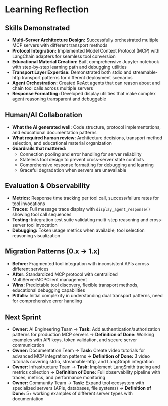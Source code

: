 # Learning Reflection

## Skills Demonstrated
- **Multi-Server Architecture Design:** Successfully orchestrated multiple MCP servers with different transport methods
- **Protocol Integration:** Implemented Model Context Protocol (MCP) with LangChain adapters for seamless tool conversion
- **Educational Material Creation:** Built comprehensive Jupyter notebook with step-by-step learning path and debugging utilities
- **Transport Layer Expertise:** Demonstrated both stdio and streamable-http transport patterns for different deployment scenarios
- **Agent Orchestration:** Created ReAct agents that can reason about and chain tool calls across multiple servers
- **Response Formatting:** Developed display utilities that make complex agent reasoning transparent and debuggable

## Human/AI Collaboration
- **What the AI generated well:** Code structure, protocol implementations, and educational documentation patterns
- **What required human review:** Architecture decisions, transport method selection, and educational material organization
- **Guardrails that mattered:** 
  - Connection pooling and error handling for server reliability
  - Stateless tool design to prevent cross-server state conflicts
  - Comprehensive response formatting for debugging and learning
  - Graceful degradation when servers are unavailable

## Evaluation & Observability
- **Metrics:** Response time tracking per tool call, success/failure rates for tool invocations
- **Traces:** Full message trace display with `display_agent_response()` showing tool call sequences
- **Testing:** Integration test suite validating multi-step reasoning and cross-server tool invocation
- **Debugging:** Token usage metrics when available, tool selection reasoning visualization

## Migration Patterns (0.x → 1.x)
- **Before:** Fragmented tool integration with inconsistent APIs across different services
- **After:** Standardized MCP protocol with centralized MultiServerMCPClient management
- **Wins:** Predictable tool discovery, flexible transport methods, educational debugging capabilities
- **Pitfalls:** Initial complexity in understanding dual transport patterns, need for comprehensive error handling

## Next Sprint
- **Owner:** AI Engineering Team → **Task:** Add authentication/authorization patterns for production MCP servers → **Definition of Done:** Working examples with API keys, token validation, and secure server communication
- **Owner:** Documentation Team → **Task:** Create video tutorials for advanced MCP integration patterns → **Definition of Done:** 3 video tutorials covering stdio, streamable-http, and LangGraph integration
- **Owner:** Infrastructure Team → **Task:** Implement LangSmith tracing and metrics collection → **Definition of Done:** Full observability pipeline with traces, metrics, and performance monitoring
- **Owner:** Community Team → **Task:** Expand tool ecosystem with specialized servers (APIs, databases, file systems) → **Definition of Done:** 5+ working examples of different server types with documentation
